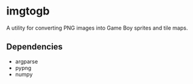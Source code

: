 imgtogb
=======

A utility for converting PNG images into Game Boy sprites and tile maps.

## Dependencies

* argparse
* pypng
* numpy
